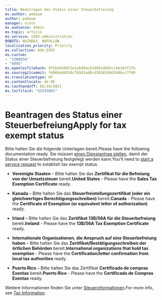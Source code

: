 ```yaml
---
title: Beantragen des Status einer Steuerbefreiung
ms.author: pebaum
author: pebaum
manager: scotv
ms.audience: Admin
ms.topic: article
ms.service: o365-administration
ROBOTS: NOINDEX, NOFOLLOW
localization_priority: Priority
ms.collection: Adm_O365
ms.custom:
- "1500034"
- "4895"
ms.openlocfilehash: 9f5bdb508f2e1ab884cb199914885ccb6103f2fb
ms.sourcegitcommit: f4866e94918c7b591ad0cd3b58169d340bcc7f00
ms.translationtype: HT
ms.contentlocale: de-DE
ms.lasthandoff: 05/19/2021
ms.locfileid: "52543891"
---
```

# <a name="apply-for-tax-exempt-status"></a><span data-ttu-id="dc16a-102">Beantragen des Status einer Steuerbefreiung</span><span class="sxs-lookup"><span data-stu-id="dc16a-102">Apply for tax exempt status</span></span>

<span data-ttu-id="dc16a-103">Bitte halten Sie die folgende Unterlagen bereit.</span><span class="sxs-lookup"><span data-stu-id="dc16a-103">Please have the following documentation ready.</span></span> <span data-ttu-id="dc16a-104">Sie müssen [einen Dienstantrag stellen](https://go.microsoft.com/fwlink/p/?linkid=518322), damit der Status einer Steuerbefreiung festgelegt werden kann.</span><span class="sxs-lookup"><span data-stu-id="dc16a-104">You'll need to [start a service request](https://go.microsoft.com/fwlink/p/?linkid=518322) to establish tax exempt status.</span></span>

- <span data-ttu-id="dc16a-105">**Vereinigte Staaten** – Bitte halten Sie das **Zertifikat für die Befreiung von der Umsatzsteuer** bereit.</span><span class="sxs-lookup"><span data-stu-id="dc16a-105">**United States** - Please have the **Sales Tax Exemption Certificate** ready.</span></span>

- <span data-ttu-id="dc16a-106">**Kanada** – Bitte halten Sie das **Steuerfreistellungszertifikat (oder ein gleichwertiges Berechtigungsschreiben)** bereit.</span><span class="sxs-lookup"><span data-stu-id="dc16a-106">**Canada** - Please have the **Certificate of Exemption (or equivalent letter of authorization)** ready.</span></span>

- <span data-ttu-id="dc16a-107">**Irland** – Bitte halten Sie das **Zertifikat 13B/56A für die Steuerbefreiung** bereit.</span><span class="sxs-lookup"><span data-stu-id="dc16a-107">**Ireland** - Please have the **13B/56A Tax Exemption Certificate** ready.</span></span>

- <span data-ttu-id="dc16a-108">**Internationale Organisationen, die Anspruch auf eine Steuerbefreiung haben** – Bitte halten Sie das **Zertifikat/Bestätigungsschreiben der örtlichen Behörden** bereit.</span><span class="sxs-lookup"><span data-stu-id="dc16a-108">**International organizations that hold tax exemption** - Please have the **Certification/letter confirmation from local tax authorities** ready.</span></span>

- <span data-ttu-id="dc16a-109">**Puerto Rico** – Bitte halten Sie das Zertifikat **Certificado de compras Exentas** bereit.</span><span class="sxs-lookup"><span data-stu-id="dc16a-109">**Puerto Rico** - Please have the **Certificado de Compras Exentas** ready.</span></span>

<span data-ttu-id="dc16a-110">Weitere Informationen finden Sie unter [Steuerinformationen](/microsoft-365/commerce/billing-and-payments/tax-information).</span><span class="sxs-lookup"><span data-stu-id="dc16a-110">For more info, see [Tax Information](/microsoft-365/commerce/billing-and-payments/tax-information).</span></span>
